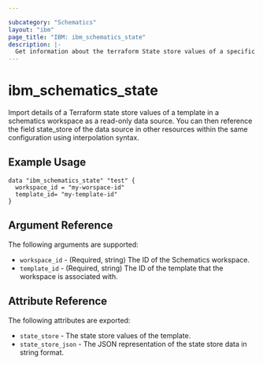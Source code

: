 ```yaml
---

subcategory: "Schematics"
layout: "ibm"
page_title: "IBM: ibm_schematics_state"
description: |-
  Get information about the terraform State store values of a specific template in a Schematics Workspace .
---
```


# ibm\_schematics_state


Import details of a Terraform state store values of a template in a  schematics workspace as a read-only data source. You can then reference the field state_store of the data source in other resources within the same configuration using interpolation syntax.


## Example Usage

```hcl
data "ibm_schematics_state" "test" {
  workspace_id = "my-worspace-id"
  template_id= "my-template-id"
}
```

## Argument Reference

The following arguments are supported:

* `workspace_id` - (Required, string) The ID of the Schematics workspace.
* `template_id` - (Required, string) The ID of the template that the workspace is associated with.

## Attribute Reference

The following attributes are exported:

* `state_store` - The state store values of the template.
* `state_store_json` - The JSON representation of the state store data in string format.
